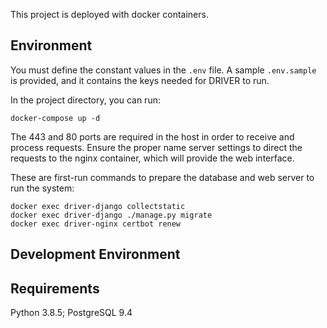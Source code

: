 This project is deployed with docker containers. 

## Environment

You must define the constant values in the `.env` file. A sample `.env.sample` is provided, and it contains the keys needed for DRIVER to run.

In the project directory, you can run:

`docker-compose up -d`

The 443 and 80 ports are required in the host in order to receive and process requests. Ensure the proper name server settings to direct the requests to the nginx container, which will provide the web interface. 

These are first-run commands to prepare the database and web server to run the system:

`docker exec driver-django collectstatic`  
`docker exec driver-django ./manage.py migrate`  
`docker exec driver-nginx certbot renew`


## Development Environment

## Requirements

Python 3.8.5; PostgreSQL 9.4

